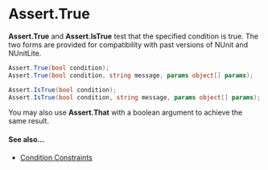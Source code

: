 # Assert.True


**Assert.True** and **Assert.IsTrue** test that the specified condition is true.
The two forms are provided for compatibility with past versions of NUnit and
NUnitLite.

```csharp
Assert.True(bool condition);
Assert.True(bool condition, string message, params object[] params);

Assert.IsTrue(bool condition);
Assert.IsTrue(bool condition, string message, params object[] params);
```

You may also use **Assert.That** with a boolean argument to achieve the
same result.

#### See also...
 * [Condition Constraints](xref:constraints#condition-constraints)
